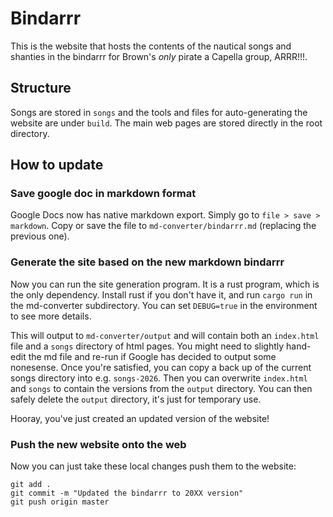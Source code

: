 # Bindarrr

This is the website that hosts the contents of the nautical songs and shanties in the bindarrr for Brown's *only* pirate a Capella group, ARRR!!!. 

## Structure

Songs are  stored in `songs` and the tools and files for auto-generating the website are  under `build`. The main web pages are stored directly in the root directory.

## How to update

### Save google doc in markdown format

Google Docs now has native markdown export. Simply go to `file > save > markdown`. Copy or save the file to `md-converter/bindarrr.md` (replacing the previous one).

### Generate the site based on the new markdown bindarrr
Now you can run the site generation program. It is a rust program, which is the only dependency. Install rust if you don't have it, and run `cargo run` in the md-converter subdirectory. You can set `DEBUG=true` in the environment to see more details.

This will output to `md-converter/output` and will contain both an `index.html` file and a `songs` directory of html pages. You might need to slightly hand-edit the md file and re-run if Google has decided to output some nonesense. Once you're satisfied, you can copy a back up of the current songs directory into e.g. `songs-2026`. Then you can overwrite `index.html` and `songs` to contain the versions from the `output` directory. You can then safely delete the `output` directory, it's just for temporary use.

Hooray, you've just created an updated version of the website! 

### Push the new website onto the web
Now you can just take these  local changes push them to the website:
```
git add .
git commit -m "Updated the bindarrr to 20XX version"
git push origin master
```
